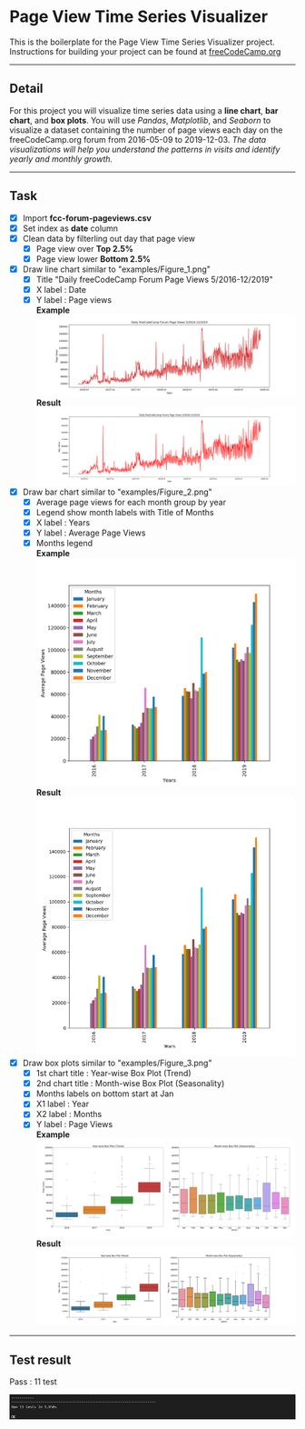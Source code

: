 # Page View Time Series Visualizer

This is the boilerplate for the Page View Time Series Visualizer project. Instructions for building your project can be found at [freeCodeCamp.org](https://www.freecodecamp.org/learn/data-analysis-with-python/data-analysis-with-python-projects/page-view-time-series-visualizer)

---

## Detail

For this project you will visualize time series data using a **line chart**, **bar chart**, and **box plots**. You will use _Pandas_, _Matplotlib_, and _Seaborn_ to visualize a dataset containing the number of page views each day on the freeCodeCamp.org forum from 2016-05-09 to 2019-12-03. _The data visualizations will help you understand the patterns in visits and identify yearly and monthly growth._  

---

## Task

- [X] Import **fcc-forum-pageviews.csv**  
- [X] Set index as **date** column  
- [X] Clean data by filterling out day that page view  
	- [X] Page view over **Top 2.5%**  
	- [X] Page view lower **Bottom 2.5%**  
- [X] Draw line chart similar to "examples/Figure_1.png"
	- [X] Title "Daily freeCodeCamp Forum Page Views 5/2016-12/2019"  
	- [X] X label : Date  
	- [X] Y label : Page views  
	**Example**  
    ![Figure_1.png](examples/Figure_1.png)
	**Result**
	![line_plot](line_plot.png)  

- [X] Draw bar chart similar to "examples/Figure_2.png"  
 	- [X] Average page views for each month group by year  
	- [X] Legend show month labels with Title of Months  
	- [X] X label : Years  
	- [X] Y label : Average Page Views  
	- [X] Months legend  
	**Example**  
    ![Figure_2.png](examples/Figure_2.png)  
	**Result**  
	![bar_plot](bar_plot.png)  

- [X] Draw box plots similar to "examples/Figure_3.png"  
	- [X] 1st chart title : Year-wise Box Plot (Trend)  
	- [X] 2nd chart title : Month-wise Box Plot (Seasonality)  
 	- [X] Months labels on bottom start at Jan  
	- [X] X1 label : Year
	- [X] X2 label : Months
	- [X] Y label : Page Views  
	**Example**  
    ![Figure_3.png](examples/Figure_3.png)  
	**Result**  
	![box_plot](box_plot.png) 

---

## Test result
Pass : 11 test  

![test_result](test_result.png)

